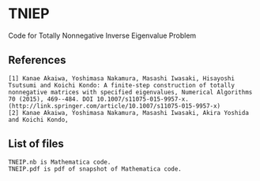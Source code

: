 # TNIEP
Code for Totally Nonnegative Inverse Eigenvalue Problem

## References
	[1] Kanae Akaiwa, Yoshimasa Nakamura, Masashi Iwasaki, Hisayoshi Tsutsumi and Koichi Kondo: A finite-step construction of totally nonnegative matrices with specified eigenvalues, Numerical Algorithms 70 (2015), 469--484. DOI 10.1007/s11075-015-9957-x. (http://link.springer.com/article/10.1007/s11075-015-9957-x)
	[2] Kanae Akaiwa, Yoshimasa Nakamura, Masashi Iwasaki, Akira Yoshida and Koichi Kondo,

## List of files
	TNEIP.nb is Mathematica code.
	TNEIP.pdf is pdf of snapshot of Mathematica code.
